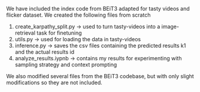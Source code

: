 We have included the index code from BEiT3 adapted for tasty videos and flicker dataset. We created the following files from scratch
1. create_karpathy_split.py -> used to turn tasty-videos into a image-retrieval task for finetuning
2. utils.py -> used for loading the data in tasty-videos
3. inference.py -> saves the csv files containing the predicted results k1 and the actual results id
4. analyze_results.iypnb -> contains my results for experimenting with sampling strategy and context prompting

We also modified several files from the BEiT3 codebase, but with only slight modifications so they are not included. 